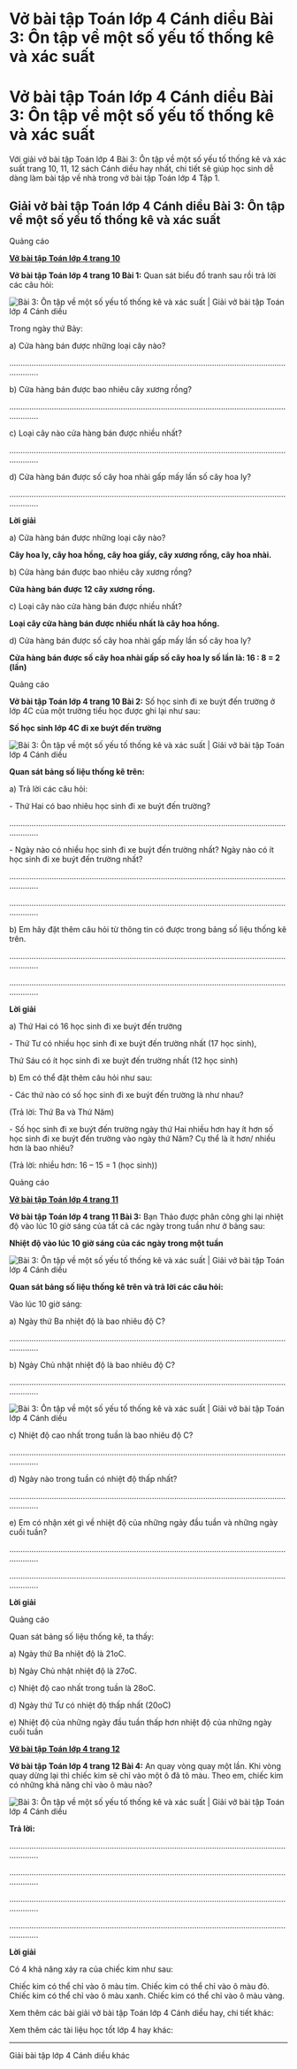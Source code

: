 # Vở bài tập Toán lớp 4 Cánh diều Bài 3: Ôn tập về một số yếu tố thống kê và xác suất

# Vở bài tập Toán lớp 4 Cánh diều Bài 3: Ôn tập về một số yếu tố thống kê và xác suất

Với giải vở bài tập Toán lớp 4 Bài 3: Ôn tập về một số yếu tố thống kê và xác suất trang 10, 11, 12 sách Cánh diều hay nhất, chi tiết sẽ giúp học sinh dễ dàng làm bài tập về nhà trong vở bài tập Toán lớp 4 Tập 1.

## Giải vở bài tập Toán lớp 4 Cánh diều Bài 3: Ôn tập về một số yếu tố thống kê và xác suất

Quảng cáo

[**Vở bài tập Toán lớp 4 trang 10**](https://vietjack.com/vbt-toan-4-cd/vbt-toan-lop-4-trang-10-canh-dieu.jsp)

**Vở bài tập Toán lớp 4 trang 10 Bài 1:** Quan sát biểu đồ tranh sau rồi trả lời các câu hỏi:

![Bài 3: Ôn tập về một số yếu tố thống kê và xác suất | Giải vở bài tập Toán lớp 4 Cánh diều](https://vietjack.com/vbt-toan-4-cd/images/bai-3-on-tap-ve-mot-so-yeu-to-thong-ke-va-xac-suat.PNG)

Trong ngày thứ Bảy:

a) Cửa hàng bán được những loại cây nào?

.........................................................................................................................................

b) Cửa hàng bán được bao nhiêu cây xương rồng?

.........................................................................................................................................

c) Loại cây nào cửa hàng bán được nhiều nhất?

.........................................................................................................................................

d) Cửa hàng bán được số cây hoa nhài gấp mấy lần số cây hoa ly?

.........................................................................................................................................

**Lời giải**

a) Cửa hàng bán được những loại cây nào?

**Cây hoa ly, cây hoa hồng, cây hoa giấy, cây xương rồng, cây hoa nhài.**

b) Cửa hàng bán được bao nhiêu cây xương rồng?

**Cửa hàng bán được 12 cây xương rồng.**

c) Loại cây nào cửa hàng bán được nhiều nhất?

**Loại cây cửa hàng bán được nhiều nhất là cây hoa hồng.**

d) Cửa hàng bán được số cây hoa nhài gấp mấy lần số cây hoa ly?

**Cửa hàng bán được số cây hoa nhài gấp số cây hoa ly số lần là: 16 : 8 = 2 (lần)**

Quảng cáo

**Vở bài tập Toán lớp 4 trang 10 Bài 2:** Số học sinh đi xe buýt đến trường ở lớp 4C của một trường tiểu học được ghi lại như sau:

**Số học sinh lớp 4C đi xe buýt đến trường**

![Bài 3: Ôn tập về một số yếu tố thống kê và xác suất | Giải vở bài tập Toán lớp 4 Cánh diều](https://vietjack.com/vbt-toan-4-cd/images/bai-3-on-tap-ve-mot-so-yeu-to-thong-ke-va-xac-suat-1.PNG)

**Quan sát bảng số liệu thống kê trên:**

a) Trả lời các câu hỏi:

\- Thứ Hai có bao nhiêu học sinh đi xe buýt đến trường?

.........................................................................................................................................

\- Ngày nào có nhiều học sinh đi xe buýt đến trường nhất? Ngày nào có ít học sinh đi xe buýt đến trường nhất?

.........................................................................................................................................

.........................................................................................................................................

b) Em hãy đặt thêm câu hỏi từ thông tin có được trong bảng số liệu thống kê trên. 

.........................................................................................................................................

.........................................................................................................................................

**Lời giải**

a) Thứ Hai có 16 học sinh đi xe buýt đến trường

\- Thứ Tư có nhiều học sinh đi xe buýt đến trường nhất (17 học sinh), 

Thứ Sáu có ít học sinh đi xe buýt đến trường nhất (12 học sinh)

b) Em có thể đặt thêm câu hỏi như sau:

\- Các thứ nào có số học sinh đi xe buýt đến trường là như nhau? 

(Trả lời: Thứ Ba và Thứ Năm)

\- Số học sinh đi xe buýt đến trường ngày thứ Hai nhiều hơn hay ít hơn số học sinh đi xe buýt đến trường vào ngày thứ Năm? Cụ thể là ít hơn/ nhiều hơn là bao nhiêu? 

(Trả lời: nhiều hơn: 16 – 15 = 1 (học sinh))

Quảng cáo

[**Vở bài tập Toán lớp 4 trang 11**](https://vietjack.com/vbt-toan-4-cd/vbt-toan-lop-4-trang-11-canh-dieu.jsp)

**Vở bài tập Toán lớp 4 trang 11 Bài 3:** Bạn Thảo được phân công ghi lại nhiệt độ vào lúc 10 giờ sáng của tất cả các ngày trong tuần như ở bảng sau:

**Nhiệt độ vào lúc 10 giờ sáng của các ngày trong một tuần**

![Bài 3: Ôn tập về một số yếu tố thống kê và xác suất | Giải vở bài tập Toán lớp 4 Cánh diều](https://vietjack.com/vbt-toan-4-cd/images/bai-3-on-tap-ve-mot-so-yeu-to-thong-ke-va-xac-suat-2.PNG)

**Quan sát bảng số liệu thống kê trên và trả lời các câu hỏi:**

Vào lúc 10 giờ sáng:

a) Ngày thứ Ba nhiệt độ là bao nhiêu độ C?

.........................................................................................................................................

b) Ngày Chủ nhật nhiệt độ là bao nhiêu độ C?

.........................................................................................................................................

![Bài 3: Ôn tập về một số yếu tố thống kê và xác suất | Giải vở bài tập Toán lớp 4 Cánh diều](https://vietjack.com/vbt-toan-4-cd/images/bai-3-on-tap-ve-mot-so-yeu-to-thong-ke-va-xac-suat-3.PNG)

c) Nhiệt độ cao nhất trong tuần là bao nhiêu độ C?

.........................................................................................................................................

d) Ngày nào trong tuần có nhiệt độ thấp nhất?

.........................................................................................................................................

e) Em có nhận xét gì về nhiệt độ của những ngày đầu tuần và những ngày cuối tuần?

.........................................................................................................................................

.........................................................................................................................................

**Lời giải**

Quảng cáo

Quan sát bảng số liệu thống kê, ta thấy:

a) Ngày thứ Ba nhiệt độ là 21oC.

b) Ngày Chủ nhật nhiệt độ là 27oC.

c) Nhiệt độ cao nhất trong tuần là 28oC.

d) Ngày thứ Tư có nhiệt độ thấp nhất (20oC) 

e) Nhiệt độ của những ngày đầu tuần thấp hơn nhiệt độ của những ngày cuối tuần 

[**Vở bài tập Toán lớp 4 trang 12**](https://vietjack.com/vbt-toan-4-cd/vbt-toan-lop-4-trang-12-canh-dieu.jsp)

**Vở bài tập Toán lớp 4 trang 12 Bài 4:** An quay vòng quay một lần. Khi vòng quay dừng lại thì chiếc kim sẽ chỉ vào một ô đã tô màu. Theo em, chiếc kim có những khả năng chỉ vào ô màu nào?

![Bài 3: Ôn tập về một số yếu tố thống kê và xác suất | Giải vở bài tập Toán lớp 4 Cánh diều](https://vietjack.com/vbt-toan-4-cd/images/bai-3-on-tap-ve-mot-so-yeu-to-thong-ke-va-xac-suat-4.PNG)

**Trả lời:**

.........................................................................................................................................

.........................................................................................................................................

.........................................................................................................................................

.........................................................................................................................................

**Lời giải**

Có 4 khả năng xảy ra của chiếc kim như sau: 

Chiếc kim có thể chỉ vào ô màu tím. Chiếc kim có thể chỉ vào ô màu đỏ. Chiếc kim có thể chỉ vào ô màu xanh. Chiếc kim có thể chỉ vào ô màu vàng.

Xem thêm các bài giải vở bài tập Toán lớp 4 Cánh diều hay, chi tiết khác:

Xem thêm các tài liệu học tốt lớp 4 hay khác:

* * *

Giải bài tập lớp 4 Cánh diều khác
